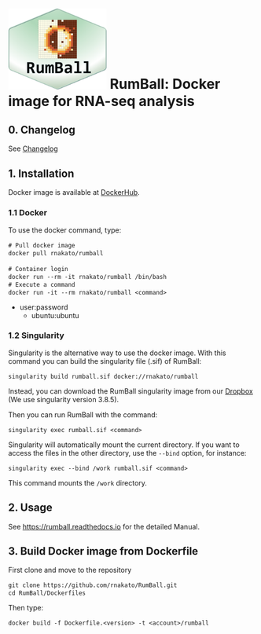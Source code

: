 # <img src = "docs/_static/img/RumBall_logo.png" width = 200ptx> RumBall: Docker image for RNA-seq analysis

## 0. Changelog

See [Changelog](https://github.com/rnakato/RumBall/blob/main/ChangeLog.md)

## 1. Installation

Docker image is available at [DockerHub](https://hub.docker.com/r/rnakato/rumball).

### 1.1 Docker

To use the docker command, type:

    # Pull docker image
    docker pull rnakato/rumball

    # Container login
    docker run --rm -it rnakato/rumball /bin/bash
    # Execute a command
    docker run -it --rm rnakato/rumball <command>

- user:password
    - ubuntu:ubuntu

### 1.2 Singularity

Singularity is the alternative way to use the docker image.
With this command you can build the singularity file (.sif) of RumBall:

    singularity build rumball.sif docker://rnakato/rumball

Instead, you can download the RumBall singularity image from our [Dropbox](https://www.dropbox.com/scl/fo/lptb68dirr9wcncy77wsv/h?rlkey=whhcaxuvxd1cz4fqoeyzy63bf&dl=0) (We use singularity version 3.8.5).

Then you can run RumBall with the command:

    singularity exec rumball.sif <command>

Singularity will automatically mount the current directory. If you want to access the files in the other directory, use the `--bind` option, for instance:

    singularity exec --bind /work rumball.sif <command>

This command mounts the `/work` directory.

## 2. Usage

See https://rumball.readthedocs.io for the detailed Manual.


## 3. Build Docker image from Dockerfile

First clone and move to the repository

    git clone https://github.com/rnakato/RumBall.git
    cd RumBall/Dockerfiles

Then type:

    docker build -f Dockerfile.<version> -t <account>/rumball
